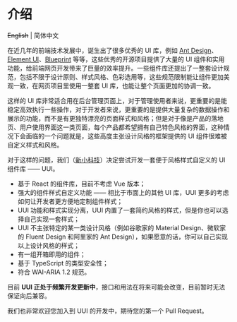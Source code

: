 # 介绍

~~English~~ | 简体中文

在近几年的前端技术发展中，诞生出了很多优秀的 UI 库，例如 [Ant Design](https://ant.design/)、[Element UI](https://element.eleme.io/)、[Blueprint](https://blueprintjs.com/) 等等，这些优秀的开源项目提供了大量的 UI 组件和实用功能，给前端网页开发带来了巨量的效率提升。一些组件库还提出了一整套设计规范，包括不限于设计原则、样式风格、色彩选用等，这些规范限制能让组件更加美观一致，在网页项目里使用一整套 UI 库，也能让整个页面更加的协调一致。

这样的 UI 库非常适合用在后台管理页面上，对于管理使用者来说，更重要的是能稳定高效执行一些操作，对于开发者来说，更重要的是提供大量复杂的数据操作和展示的功能，而不是有更独特漂亮的页面样式和风格；但是对于像是产品的落地页、用户使用界面这一类页面，每个产品都希望拥有自己特色风格的界面，这种情况下会面临的一个问题就是，这些高度主张设计风格的框架提供的 UI 组件很难被自定义样式和风格。

对于这样的问题，我们（[新小科技](https://xinxiao.tech/)）决定尝试开发一套便于风格样式自定义的 UI 组件库 —— UUI。

* 基于 React 的组件库，目前不考虑 Vue 版本；
* 强大的组件样式自定义功能 —— 相比于市面上的其他 UI 库，UUI 更多的考虑如何让开发者更方便地定制组件样式；
* UUI 功能和样式实现分离，UUI 内置了一套简约风格的样式，但是你也可以选择自己实现一套样式；
* UUI 不主张特定的某一类设计风格（例如谷歌家的 Material Design、微软家的 Fluent Design 和阿里家的 Ant Design），如果愿意的话，你可以自己实现以上设计风格的样式；
* 有一组开箱即用的组件；
* 基于 TypeScript 的类型安全性；
* 符合 WAI-ARIA 1.2 规范。

目前 **UUI 正处于频繁开发更新中**，接口和用法在将来可能会改变，目前暂时无法保证向后兼容。

我们也非常欢迎您加入到 UUI 的开发中，期待您的第一个 Pull Request。